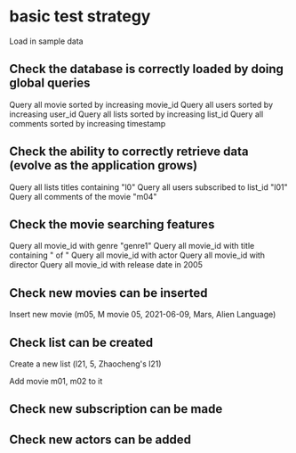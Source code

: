 # basic test strategy

Load in sample data

## Check the database is correctly loaded by doing global queries

Query all movie sorted by increasing movie_id
Query all users sorted by increasing user_id
Query all lists sorted by increasing list_id
Query all comments sorted by increasing timestamp 

## Check the ability to correctly retrieve data (evolve as the application grows)

Query all lists titles containing "l0"
Query all users subscribed to list_id "l01"
Query all comments of the movie "m04"

## Check the movie searching features

Query all movie_id with genre "genre1"
Query all movie_id with title containing " of "
Query all movie_id with actor 
Query all movie_id with director 
Query all movie_id with release date in 2005

## Check new movies can be inserted

Insert new movie
(m05, M movie 05, 2021-06-09, Mars, Alien Language)

## Check list can be created 

Create a new list 
(l21, 5, Zhaocheng's l21)

Add movie m01, m02 to it

## Check new subscription can be made

## Check new actors can be added
